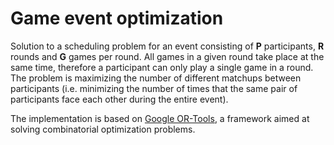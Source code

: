 # Game event optimization

Solution to a scheduling problem for an event consisting of **P** participants, **R** rounds and **G** games per round. All games in a given round take place at the same time, therefore a participant can only play a single game in a round. The problem is maximizing the number of different matchups between participants (i.e. minimizing the number of times that the same pair of participants face each other during the entire event).

The implementation is based on [Google OR-Tools](https://developers.google.com/optimization/), a framework aimed at solving combinatorial optimization problems.
